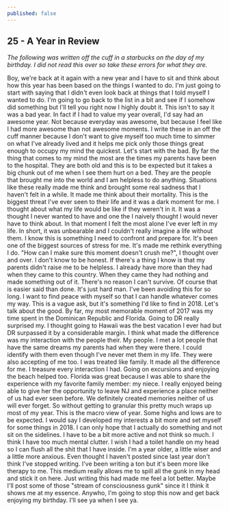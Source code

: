 ```yaml
---
published: false
---
```

## 25 - A Year in Review

_The following was written off the cuff in a starbucks on the day of my birthday. I did not read this over so take these errors for what they are._

Boy, we're back at it again with a new year and I have to sit and think about how this year has been based on the things I wanted to do. I'm just going to start with saying that I didn't even look back at things that I told myself I wanted to do. I'm going to go back to the list in a bit and see if I somehow did something but I'll tell you right now I highly doubt it. This isn't to say it was a bad year. In fact if I had to value my year overall, I'd say had an awesome year. Not because everyday was awesome, but because I feel like I had more awesome than not awesome moments. I write these in an off the cuff manner because I don't want to give myself too much time to simmer on what I've already lived and it helps me pick only those things great enough to occupy my mind the quickest. Let's start with the bad. By far the thing that comes to my mind the most are the times my parents have been to the hospital. They are both old and this is to be expected but it takes a big chunk out of me when I see them hurt on a bed. They are the people that brought me into the world and I am helpless to do anything. Situations like these really made me think and brought some real sadness that I haven't felt in a while. It made me think about their mortality. This is the biggest threat I've ever seen to their life and it was a dark moment for me. I thought about what my life would be like if they weren't in it. It was a thought I never wanted to have and one the I naively thought I would never have to think about. In that moment I felt the most alone I've ever left in my life. In short, it was unbearable and I couldn't really imagine a life without them. I know this is something I need to confront and prepare for. It's been one of the biggest sources of stress for me. It's made me rethink everything I do. "How can I make sure this moment doesn't crush me?", I thought over and over. I don't know to be honest. If there's a thing I know is that my parents didn't raise me to be helpless. I already have more than they had when they came to this country. When they came they had nothing and made something out of it. There's no reason I can't survive. Of course that is easier said than done. It's just hard man. I've been avoiding this for so long. I want to find peace with myself so that I can handle whatever comes my way. This is a vague ask, but it's something I'd like to find in 2018. Let's talk about the good. By far, my most memorable moment of 2017 was my time spent in the Dominican Republic and Florida. Going to DR really surprised my. I thought going to Hawaii was the best vacation I ever had but DR surpassed it by a considerable margin. I think what made the difference was my interaction with the people their. My people. I met a lot people that have the same dreams my parents had when they were there. I could identify with them even though I've never met them in my life. They were also accepting of me too. I was treated like family. It made all the difference for me. I treasure every interaction I had. Going on excursions and enjoying the beach helped too. Florida was great because I was able to share the experience with my favorite family member: my niece. I really enjoyed being able to give her the opportunity to leave NJ and experience a place neither of us had ever seen before. We definitely created memories neither of us will ever forget. So without getting to granular this pretty much wraps up most of my year. This is the macro view of year. Some highs and lows are to be expected. I would say I developed my interests a bit more and set myself for some things in 2018. I can only hope that I actually do something and not sit on the sidelines. I have to be a bit more active and not think so much. I think I have too much mental clutter. I wish I had a toilet handle on my head so I can flush all the shit that I have inside. I'm a year older, a little wiser and a little more anxious. Even thought I haven't posted since last year don't think I've stopped writing. I've been writing a ton but it's been more like therapy to me. This medium really allows me to spill all the gunk in my head and stick it on here. Just writing this had made me feel a lot better. Maybe I'll post some of those "stream of consciousness gunk" since it I think it shows me at my essence. Anywho, I'm going to stop this now and get back enjoying my birthday. I'll see ya when I see ya.